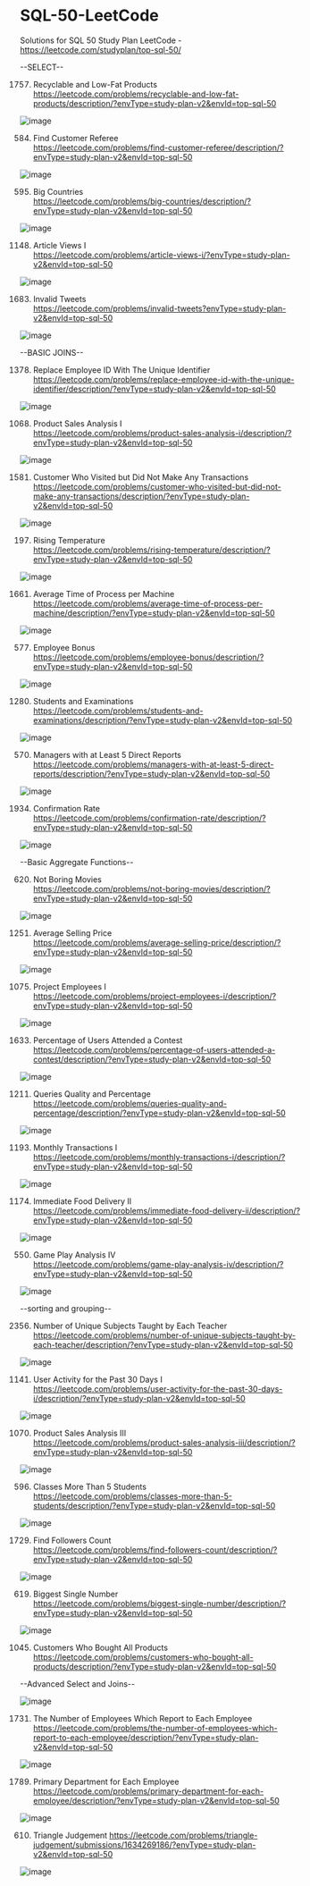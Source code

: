 # SQL-50-LeetCode
Solutions for SQL 50 Study Plan LeetCode -<br>
https://leetcode.com/studyplan/top-sql-50/

--SELECT--

1757. Recyclable and Low-Fat Products<br>
https://leetcode.com/problems/recyclable-and-low-fat-products/description/?envType=study-plan-v2&envId=top-sql-50

![image](https://github.com/user-attachments/assets/459771f2-5d6d-488a-ac82-64a43aa1008b)

584. Find Customer Referee<br>
https://leetcode.com/problems/find-customer-referee/description/?envType=study-plan-v2&envId=top-sql-50

![image](https://github.com/user-attachments/assets/9023b094-6f75-4e0f-86cc-53cc505b5e77)

595. Big Countries<br>
https://leetcode.com/problems/big-countries/description/?envType=study-plan-v2&envId=top-sql-50

![image](https://github.com/user-attachments/assets/f9eb1f2d-e17b-4b4d-816c-f230bb6d045d)

1148. Article Views I<br>
https://leetcode.com/problems/article-views-i/?envType=study-plan-v2&envId=top-sql-50

![image](https://github.com/user-attachments/assets/caccc4d2-1e8c-44d1-b2d8-ec2fb30536fa)

1683. Invalid Tweets<br>
https://leetcode.com/problems/invalid-tweets?envType=study-plan-v2&envId=top-sql-50

![image](https://github.com/user-attachments/assets/271d589a-20e1-4bba-a2ef-bc876ccbc4ea)

--BASIC JOINS--

1378. Replace Employee ID With The Unique Identifier<br>
https://leetcode.com/problems/replace-employee-id-with-the-unique-identifier/description/?envType=study-plan-v2&envId=top-sql-50

![image](https://github.com/user-attachments/assets/70dd3d02-e2fa-483c-a95b-26285dfac2ff)

1068. Product Sales Analysis I<br>
https://leetcode.com/problems/product-sales-analysis-i/description/?envType=study-plan-v2&envId=top-sql-50

![image](https://github.com/user-attachments/assets/e1752e99-71f9-40f1-a340-7c809f84ac39)

1581. Customer Who Visited but Did Not Make Any Transactions<br>
https://leetcode.com/problems/customer-who-visited-but-did-not-make-any-transactions/description/?envType=study-plan-v2&envId=top-sql-50

![image](https://github.com/user-attachments/assets/d2fb9007-889a-42f8-b9f5-d007c9686d8c)

197. Rising Temperature<br>
https://leetcode.com/problems/rising-temperature/description/?envType=study-plan-v2&envId=top-sql-50

![image](https://github.com/user-attachments/assets/a0150cac-3c30-44bc-8b66-2d1ceafb21f2)

1661. Average Time of Process per Machine<br>
https://leetcode.com/problems/average-time-of-process-per-machine/description/?envType=study-plan-v2&envId=top-sql-50

![image](https://github.com/user-attachments/assets/35062001-4074-4f21-b27a-b8775a16eeba)

577. Employee Bonus<br>
https://leetcode.com/problems/employee-bonus/description/?envType=study-plan-v2&envId=top-sql-50

![image](https://github.com/user-attachments/assets/5eea2943-1ea3-4f93-8848-7dbfb0d16acb)

1280. Students and Examinations<br>
https://leetcode.com/problems/students-and-examinations/description/?envType=study-plan-v2&envId=top-sql-50

![image](https://github.com/user-attachments/assets/a962447e-0dbe-4965-a564-939f917072fe)

570. Managers with at Least 5 Direct Reports<br>
https://leetcode.com/problems/managers-with-at-least-5-direct-reports/description/?envType=study-plan-v2&envId=top-sql-50

![image](https://github.com/user-attachments/assets/c2db7920-3d4c-4214-8997-55473f133184)

1934. Confirmation Rate<br>
https://leetcode.com/problems/confirmation-rate/description/?envType=study-plan-v2&envId=top-sql-50

![image](https://github.com/user-attachments/assets/d3855dc2-e384-4d8f-985e-535eba4c0da8)

--Basic Aggregate Functions--

620. Not Boring Movies<br>
https://leetcode.com/problems/not-boring-movies/description/?envType=study-plan-v2&envId=top-sql-50

![image](https://github.com/user-attachments/assets/c78b4ef6-1d7f-41f1-b208-6d1dc8fee639)

1251. Average Selling Price<br>
https://leetcode.com/problems/average-selling-price/description/?envType=study-plan-v2&envId=top-sql-50

![image](https://github.com/user-attachments/assets/8a413cc6-9407-4340-83f1-ce5c66a0e624)

1075. Project Employees I<br>
https://leetcode.com/problems/project-employees-i/description/?envType=study-plan-v2&envId=top-sql-50

![image](https://github.com/user-attachments/assets/e3d9d485-caba-4f74-bbaa-0b830042bbfb)

1633. Percentage of Users Attended a Contest<br>
https://leetcode.com/problems/percentage-of-users-attended-a-contest/description/?envType=study-plan-v2&envId=top-sql-50

![image](https://github.com/user-attachments/assets/8a74c876-a618-4687-bd75-108a6b9c9abc)

1211. Queries Quality and Percentage<br>
https://leetcode.com/problems/queries-quality-and-percentage/description/?envType=study-plan-v2&envId=top-sql-50

![image](https://github.com/user-attachments/assets/586b39c4-ba18-4477-8300-d5c09b173c8c)

1193. Monthly Transactions I<br>
https://leetcode.com/problems/monthly-transactions-i/description/?envType=study-plan-v2&envId=top-sql-50

![image](https://github.com/user-attachments/assets/23d7d848-c60b-4f16-acde-39980141b8b0)

1174. Immediate Food Delivery II<br>
https://leetcode.com/problems/immediate-food-delivery-ii/description/?envType=study-plan-v2&envId=top-sql-50

![image](https://github.com/user-attachments/assets/0478be0d-19aa-4798-ba21-2055508fa6ff)

550. Game Play Analysis IV<br>
https://leetcode.com/problems/game-play-analysis-iv/description/?envType=study-plan-v2&envId=top-sql-50

![image](https://github.com/user-attachments/assets/08f5fb7a-79be-4bce-b796-676cf584573a)

--sorting and grouping--<br>

2356. Number of Unique Subjects Taught by Each Teacher<br>
https://leetcode.com/problems/number-of-unique-subjects-taught-by-each-teacher/description/?envType=study-plan-v2&envId=top-sql-50

![image](https://github.com/user-attachments/assets/077b9918-9274-4d13-9552-23e42f53c225)

1141. User Activity for the Past 30 Days I<br>
https://leetcode.com/problems/user-activity-for-the-past-30-days-i/description/?envType=study-plan-v2&envId=top-sql-50

![image](https://github.com/user-attachments/assets/9d6133b5-38da-4042-94dc-a0e91342a48d)

1070. Product Sales Analysis III<br>
https://leetcode.com/problems/product-sales-analysis-iii/description/?envType=study-plan-v2&envId=top-sql-50

![image](https://github.com/user-attachments/assets/1c88b8ed-416c-4219-b698-83e7780cac8c)

596. Classes More Than 5 Students<br>
https://leetcode.com/problems/classes-more-than-5-students/description/?envType=study-plan-v2&envId=top-sql-50

![image](https://github.com/user-attachments/assets/a2c55a7a-d339-45c9-9328-2ed2d176f375)

1729. Find Followers Count<br>
https://leetcode.com/problems/find-followers-count/description/?envType=study-plan-v2&envId=top-sql-50

![image](https://github.com/user-attachments/assets/6e6fb350-fb26-4741-abf7-5472749315b2)

619. Biggest Single Number<br>
https://leetcode.com/problems/biggest-single-number/description/?envType=study-plan-v2&envId=top-sql-50

![image](https://github.com/user-attachments/assets/b8666b91-7974-422d-b2d9-be9af3135cc5)

1045. Customers Who Bought All Products<br>
https://leetcode.com/problems/customers-who-bought-all-products/description/?envType=study-plan-v2&envId=top-sql-50

--Advanced Select and Joins--

![image](https://github.com/user-attachments/assets/271c7faa-f2d0-4a24-b8cb-2ec529242c25)

1731. The Number of Employees Which Report to Each Employee<br>
https://leetcode.com/problems/the-number-of-employees-which-report-to-each-employee/description/?envType=study-plan-v2&envId=top-sql-50

![image](https://github.com/user-attachments/assets/9b5c900c-35d2-44e4-a326-0b99f2bde213)

1789. Primary Department for Each Employee<br>
https://leetcode.com/problems/primary-department-for-each-employee/description/?envType=study-plan-v2&envId=top-sql-50

![image](https://github.com/user-attachments/assets/473871fb-a88d-40b3-bbb6-8ac34863e280)

610. Triangle Judgement
https://leetcode.com/problems/triangle-judgement/submissions/1634269186/?envType=study-plan-v2&envId=top-sql-50

![image](https://github.com/user-attachments/assets/852a39cd-ee15-4f54-b2c3-37125341dc02)



